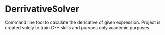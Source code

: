 # DerrivativeSolver
Command line tool to calculate the dericative of given expression. Project is created solely to train C++ skills and pursues only academic purposes.

